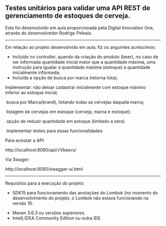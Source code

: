 <h2>Testes unitários para validar uma API REST de gerenciamento de estoques de cerveja.</h2>

Este foi desenvolvido em aula proporcionada pela Digital Innovation One, através do desenvolvedor Rodrigo Peleais.

------------------

Em relação ao projeto desenvolvido em aula, fiz os seguintes acréscimos:

* Incluído no controller, quando da criação do produto (beer), no caso de ser informada quantidade inicial maior que a quantidade máxima, uma instrução para igualar a quantidade máxima (estoque) a quantidade inicialmente informada;
* Incluída a opção de busca por marca (retorna lista);

Implementar: não deixar cadastrar inicialmente com estoque máximo inferior ao estoque inicial;

​						busca por Marca(brand), listando todas as cervejas daquela marca;

​						listagem de cervejas em estoque (cerveja, marca e estoque);

​						opção de reduzir quantidade em estoque (limitado a zero)

​						implementar testes para essas funcionalidades

Para acessar a API:

http://localhost:8080/api/v1/beers/

Via Swager:

http://localhost:8080/swagger-ui.html

-----------------

Requisitos para a execução do projeto:

- SDK15 para funcionamento das anotações do Lombok (no momento do desenvolvimento do projeto, o Lombok não estava funcionando na versão 16.

* Maven 3.6.3 ou versões superiores.
* Intellj IDEA Community Edition ou outra IDE.



